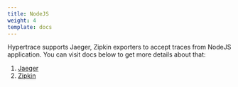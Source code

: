 ```yaml
---
title: NodeJS
weight: 4
template: docs
---
```


Hypertrace supports Jaeger, Zipkin exporters to accept traces from NodeJS application. You can visit docs below to get more details about that:

1. [Jaeger](https://docs.hypertrace.org/docs/nodejs/node-jaeger/)
2. [Zipkin](https://docs.hypertrace.org/docs/nodejs/node-zipkin/)

